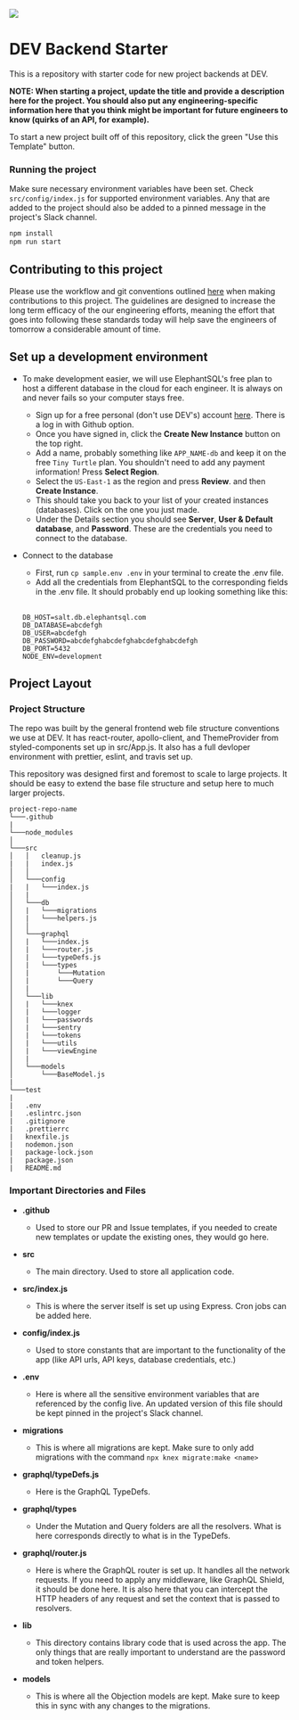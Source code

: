 ![](https://github.com/hsadev/backend-template/workflows/Linter/badge.svg)

# DEV Backend Starter

This is a repository with starter code for new project backends at DEV.

**NOTE: When starting a project, update the title and provide a description here for the project. You should also put any engineering-specific information here that you think might be important for future engineers to know (quirks of an API, for example).**

To start a new project built off of this repository, click the green "Use this Template" button.

### Running the project

Make sure necessary environment variables have been set. Check `src/config/index.js` for supported environment variables. Any that are added to the project should also be added to a pinned message in the project's Slack channel.

```bash
npm install
npm run start
```

## Contributing to this project

Please use the workflow and git conventions outlined [here](https://docs.google.com/document/d/1MJUp3kGXOG2ck8phtELk1Ph2AcBFZDMpM9j8dJTCeIw/edit?usp=sharing) when making contributions to this project. The guidelines are designed to increase the long term efficacy of the our engineering efforts, meaning the effort that goes into following these standards today will help save the engineers of tomorrow a considerable amount of time.

## Set up a development environment

- To make development easier, we will use ElephantSQL's free plan to host a different database in the cloud for each engineer. It is always on and never fails so your computer stays free.

  - Sign up for a free personal (don't use DEV's) account [here](https://customer.elephantsql.com/login). There is a log in with Github option.
  - Once you have signed in, click the **Create New Instance** button on the top right.
  - Add a name, probably something like `APP_NAME-db` and keep it on the free `Tiny Turtle` plan. You shouldn't need to add any payment information! Press **Select Region**.
  - Select the `US-East-1` as the region and press **Review**. and then **Create Instance**.
  - This should take you back to your list of your created instances (databases). Click on the one you just made.
  - Under the Details section you should see **Server**, **User & Default database**, and **Password**. These are the credentials you need to connect to the database.

* Connect to the database

  - First, run `cp sample.env .env` in your terminal to create the .env file.
  - Add all the credentials from ElephantSQL to the corresponding fields in the .env file. It should probably end up looking something like this:
    <br />
    <br />

  ```
  DB_HOST=salt.db.elephantsql.com
  DB_DATABASE=abcdefgh
  DB_USER=abcdefgh
  DB_PASSWORD=abcdefghabcdefghabcdefghabcdefgh
  DB_PORT=5432
  NODE_ENV=development
  ```

## Project Layout

### Project Structure

The repo was built by the general frontend web file structure conventions we use at DEV. It has react-router, apollo-client, and ThemeProvider from styled-components set up in src/App.js. It also has a full devloper environment with prettier, eslint, and travis set up.

This repository was designed first and foremost to scale to large projects. It should be easy to extend the base file structure and setup here to much larger projects.

```
project-repo-name
└───.github
|
└───node_modules
│
└───src
│   │   cleanup.js
|   |   index.js
│   │
│   └───config
|   |   └───index.js
│   |
│   └───db
│   |   └───migrations
│   |   └───helpers.js
│   │
│   └───graphql
│   |   └───index.js
│   |   └───router.js
│   |   └───typeDefs.js
│   |   └───types
│   |       └───Mutation
│   |       └───Query
│   |
│   └───lib
│   |   └───knex
│   |   └───logger
│   |   └───passwords
│   |   └───sentry
│   |   └───tokens
│   |   └───utils
│   |   └───viewEngine
│   |
│   └───models
│       └───BaseModel.js
|
└───test
|
|   .env
|   .eslintrc.json
|   .gitignore
|   .prettierrc
|   knexfile.js
|   nodemon.json
|   package-lock.json
|   package.json
|   README.md
```

### Important Directories and Files

- **.github**

  - Used to store our PR and Issue templates, if you needed to create new templates or update the existing ones, they would go here.

- **src**

  - The main directory. Used to store all application code.

- **src/index.js**

  - This is where the server itself is set up using Express. Cron jobs can be added here.

- **config/index.js**

  - Used to store constants that are important to the functionality of the app (like API urls, API keys, database credentials, etc.)

- **.env**

  - Here is where all the sensitive environment variables that are referenced by the config live. An updated version of this file should be kept pinned in the project's Slack channel.

- **migrations**

  - This is where all migrations are kept. Make sure to only add migrations with the command `npx knex migrate:make <name>`

- **graphql/typeDefs.js**

  - Here is the GraphQL TypeDefs.

- **graphql/types**

  - Under the Mutation and Query folders are all the resolvers. What is here corresponds directly to what is in the TypeDefs.

- **graphql/router.js**

  - Here is where the GraphQL router is set up. It handles all the network requests. If you need to apply any middleware, like GraphQL Shield, it should be done here. It is also here that you can intercept the HTTP headers of any request and set the context that is passed to resolvers.

- **lib**

  - This directory contains library code that is used across the app. The only things that are really important to understand are the password and token helpers.

- **models**

  - This is where all the Objection models are kept. Make sure to keep this in sync with any changes to the migrations.
